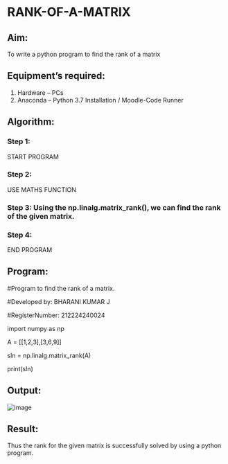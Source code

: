 # RANK-OF-A-MATRIX
## Aim:
To write a python program to find the rank of a matrix
## Equipment’s required:
1. 	Hardware – PCs
2. 	Anaconda – Python 3.7 Installation / Moodle-Code Runner
## Algorithm:
### Step 1: 
START PROGRAM
### Step 2: 
USE MATHS FUNCTION
### Step 3: Using the np.linalg.matrix_rank(), we can find the rank of the given matrix.
### Step 4:
END PROGRAM
## Program:
#Program to find the rank of a matrix.

#Developed by: BHARANI KUMAR J

#RegisterNumber: 212224240024

import numpy as np

A = [[1,2,3],[3,6,9]]

sln = np.linalg.matrix_rank(A)

print(sln)
## Output:

![image](https://github.com/user-attachments/assets/2dd457f1-6f12-4db3-904f-a8f1206e459e)


## Result:
Thus the rank for the given matrix is successfully solved by  using a python program.

